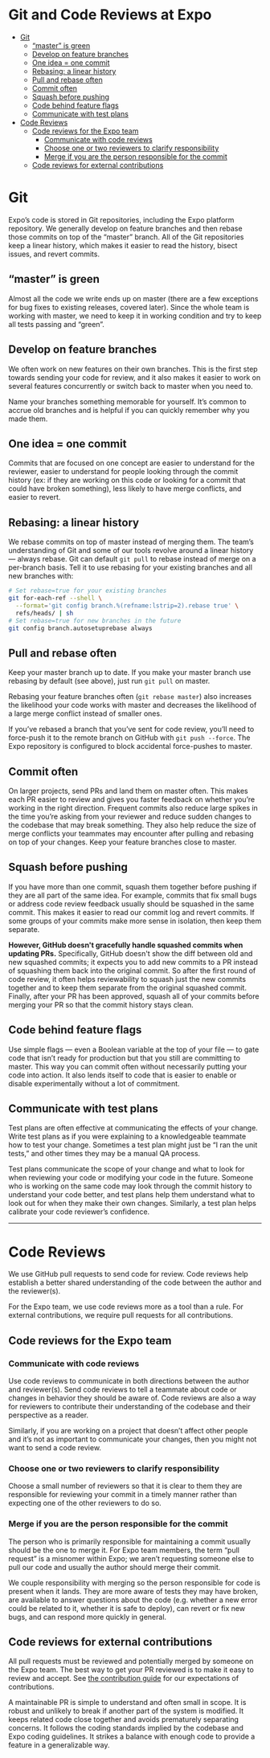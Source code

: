# Git and Code Reviews at Expo

- [Git](#git)
  - [“master” is green](#-master--is-green)
  - [Develop on feature branches](#develop-on-feature-branches)
  - [One idea = one commit](#one-idea---one-commit)
  - [Rebasing: a linear history](#rebasing--a-linear-history)
  - [Pull and rebase often](#pull-and-rebase-often)
  - [Commit often](#commit-often)
  - [Squash before pushing](#squash-before-pushing)
  - [Code behind feature flags](#code-behind-feature-flags)
  - [Communicate with test plans](#communicate-with-test-plans)
- [Code Reviews](#code-reviews)
  - [Code reviews for the Expo team](#code-reviews-for-the-expo-team)
    - [Communicate with code reviews](#communicate-with-code-reviews)
    - [Choose one or two reviewers to clarify responsibility](#choose-one-or-two-reviewers-to-clarify-responsibility)
    - [Merge if you are the person responsible for the commit](#merge-if-you-are-the-person-responsible-for-the-commit)
  - [Code reviews for external contributions](#code-reviews-for-external-contributions)

# Git

Expo’s code is stored in Git repositories, including the Expo platform repository. We generally develop on feature branches and then rebase those commits on top of the “master” branch. All of the Git repositories keep a linear history, which makes it easier to read the history, bisect issues, and revert commits.

## “master” is green

Almost all the code we write ends up on master (there are a few exceptions for bug fixes to existing releases, covered later). Since the whole team is working with master, we need to keep it in working condition and try to keep all tests passing and “green”.

## Develop on feature branches

We often work on new features on their own branches. This is the first step towards sending your code for review, and it also makes it easier to work on several features concurrently or switch back to master when you need to.

Name your branches something memorable for yourself. It’s common to accrue old branches and is helpful if you can quickly remember why you made them.

## One idea = one commit

Commits that are focused on one concept are easier to understand for the reviewer, easier to understand for people looking through the commit history (ex: if they are working on this code or looking for a commit that could have broken something), less likely to have merge conflicts, and easier to revert.

## Rebasing: a linear history

We rebase commits on top of master instead of merging them. The team’s understanding of Git and some of our tools revolve around a linear history — always rebase. Git can default `git pull` to rebase instead of merge on a per-branch basis. Tell it to use rebasing for your existing branches and all new branches with:

```sh
# Set rebase=true for your existing branches
git for-each-ref --shell \
  --format='git config branch.%(refname:lstrip=2).rebase true' \
  refs/heads/ | sh
# Set rebase=true for new branches in the future
git config branch.autosetuprebase always
```

## Pull and rebase often

Keep your master branch up to date. If you make your master branch use rebasing by default (see above), just run `git pull` on master.

Rebasing your feature branches often (`git rebase master`) also increases the likelihood your code works with master and decreases the likelihood of a large merge conflict instead of smaller ones.

If you’ve rebased a branch that you’ve sent for code review, you’ll need to force-push it to the remote branch on GitHub with `git push --force`. The Expo repository is configured to block accidental force-pushes to master.

## Commit often

On larger projects, send PRs and land them on master often. This makes each PR easier to review and gives you faster feedback on whether you’re working in the right direction. Frequent commits also reduce large spikes in the time you’re asking from your reviewer and reduce sudden changes to the codebase that may break something. They also help reduce the size of merge conflicts your teammates may encounter after pulling and rebasing on top of your changes. Keep your feature branches close to master.

## Squash before pushing

If you have more than one commit, squash them together before pushing if they are all part of the same idea. For example, commits that fix small bugs or address code review feedback usually should be squashed in the same commit. This makes it easier to read our commit log and revert commits. If some groups of your commits make more sense in isolation, then keep them separate.

**However, GitHub doesn't gracefully handle squashed commits when updating PRs.** Specifically, GitHub doesn't show the diff between old and new squashed commits; it expects you to add new commits to a PR instead of squashing them back into the original commit. So after the first round of code review, it often helps reviewability to squash just the new commits together and to keep them separate from the original squashed commit. Finally, after your PR has been approved, squash all of your commits before merging your PR so that the commit history stays clean.

## Code behind feature flags

Use simple flags — even a Boolean variable at the top of your file — to gate code that isn’t ready for production but that you still are committing to master. This way you can commit often without necessarily putting your code into action. It also lends itself to code that is easier to enable or disable experimentally without a lot of commitment.

## Communicate with test plans

Test plans are often effective at communicating the effects of your change. Write test plans as if you were explaining to a knowledgeable teammate how to test your change. Sometimes a test plan might just be “I ran the unit tests,” and other times they may be a manual QA process.

Test plans communicate the scope of your change and what to look for when reviewing your code or modifying your code in the future. Someone who is working on the same code may look through the commit history to understand your code better, and test plans help them understand what to look out for when they make their own changes. Similarly, a test plan helps calibrate your code reviewer’s confidence.

---

# Code Reviews

We use GitHub pull requests to send code for review. Code reviews help establish a better shared understanding of the code between the author and the reviewer(s).

For the Expo team, we use code reviews more as a tool than a rule. For external contributions, we require pull requests for all contributions.

## Code reviews for the Expo team

### Communicate with code reviews

Use code reviews to communicate in both directions between the author and reviewer(s). Send code reviews to tell a teammate about code or changes in behavior they should be aware of. Code reviews are also a way for reviewers to contribute their understanding of the codebase and their perspective as a reader.

Similarly, if you are working on a project that doesn’t affect other people and it’s not as important to communicate your changes, then you might not want to send a code review.

### Choose one or two reviewers to clarify responsibility

Choose a small number of reviewers so that it is clear to them they are responsible for reviewing your commit in a timely manner rather than expecting one of the other reviewers to do so.

### Merge if you are the person responsible for the commit

The person who is primarily responsible for maintaining a commit usually should be the one to merge it. For Expo team members, the term “pull request” is a misnomer within Expo; we aren’t requesting someone else to pull our code and usually the author should merge their commit.

We couple responsibility with merging so the person responsible for code is present when it lands. They are more aware of tests they may have broken, are available to answer questions about the code (e.g. whether a new error could be related to it, whether it is safe to deploy), can revert or fix new bugs, and can respond more quickly in general.

## Code reviews for external contributions

All pull requests must be reviewed and potentially merged by someone on the Expo team. The best way to get your PR reviewed is to make it easy to review and accept. See [the contribution guide](../CONTRIBUTING.md) for our expectations of contributions.

A maintainable PR is simple to understand and often small in scope. It is robust and unlikely to break if another part of the system is modified. It keeps related code close together and avoids prematurely separating concerns. It follows the coding standards implied by the codebase and Expo coding guidelines. It strikes a balance with enough code to provide a feature in a generalizable way.
